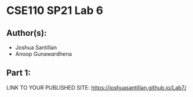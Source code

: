 # CSE110 SP21 Lab 6


## Author(s):
- Joshua Santillan 
- Anoop Gunawardhena

## Part 1:
LINK TO YOUR PUBLISHED SITE:
 https://joshuasantillan.github.io/Lab7/
